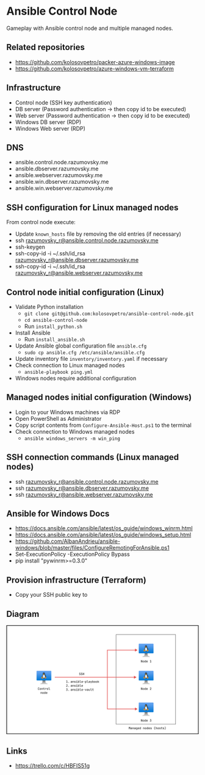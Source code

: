 # Ansible Control Node

Gameplay with Ansible control node and multiple managed nodes.

## Related repositories

- https://github.com/kolosovpetro/packer-azure-windows-image
- https://github.com/kolosovpetro/azure-windows-vm-terraform

## Infrastructure

- Control node (SSH key authentication)
- DB server (Password authentication -> then copy id to be executed)
- Web server (Password authentication -> then copy id to be executed)
- Windows DB server (RDP)
- Windows Web server (RDP)

## DNS

- ansible.control.node.razumovsky.me
- ansible.dbserver.razumovsky.me
- ansible.webserver.razumovsky.me
- ansible.win.dbserver.razumovsky.me
- ansible.win.webserver.razumovsky.me

## SSH configuration for Linux managed nodes

From control node execute:

- Update `known_hosts` file by removing the old entries (if necessary)
- ssh razumovsky_r@ansible.control.node.razumovsky.me
- ssh-keygen
- ssh-copy-id -i ~/.ssh/id_rsa razumovsky_r@ansible.dbserver.razumovsky.me
- ssh-copy-id -i ~/.ssh/id_rsa razumovsky_r@ansible.webserver.razumovsky.me

## Control node initial configuration (Linux)

- Validate Python installation
    - `git clone git@github.com:kolosovpetro/ansible-control-node.git`
    - `cd ansible-control-node`
    - Run `install_python.sh`
- Install Ansible
    - Run `install_ansible.sh`
- Update Ansible global configuration file `ansible.cfg`
    - `sudo cp ansible.cfg /etc/ansible/ansible.cfg`
- Update inventory file `inventory/inventory.yaml` if necessary
- Check connection to Linux managed nodes
    - `ansible-playbook ping.yml`
- Windows nodes require additional configuration

## Managed nodes initial configuration (Windows)

- Login to your Windows machines via RDP
- Open PowerShell as Administrator
- Copy script contents from `Configure-Ansible-Host.ps1` to the terminal
- Check connection to Windows managed nodes
    - `ansible windows_servers -m win_ping`

## SSH connection commands (Linux managed nodes)

- ssh razumovsky_r@ansible.control.node.razumovsky.me
- ssh razumovsky_r@ansible.dbserver.razumovsky.me
- ssh razumovsky_r@ansible.webserver.razumovsky.me

## Ansible for Windows Docs

- https://docs.ansible.com/ansible/latest/os_guide/windows_winrm.html
- https://docs.ansible.com/ansible/latest/os_guide/windows_setup.html
- https://github.com/AlbanAndrieu/ansible-windows/blob/master/files/ConfigureRemotingForAnsible.ps1
- Set-ExecutionPolicy -ExecutionPolicy Bypass
- pip install "pywinrm>=0.3.0"

## Provision infrastructure (Terraform)

- Copy your SSH public key to

## Diagram

![ansible_concept](./img/Ansible_concept.png)

## Links

- https://trello.com/c/HBFIS51g
